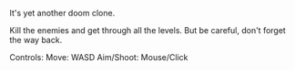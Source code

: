 It's yet another doom clone.

Kill the enemies and get through all the levels. But be careful, don't forget the way back.

Controls:
Move: WASD
Aim/Shoot: Mouse/Click